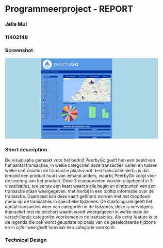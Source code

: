 # Programmeerproject - REPORT
### Jelle Mul
### 11402148

### Screenshot
![alt text](https://github.com/JelleMul/programmeerproject/blob/master/doc/eind_screenshot.PNG "screenshot pagina")

### Short description
De visualisatie gemaakt voor het bedrijf PeerbyGo geeft hen een beeld van het aantal transacties, in welke categoriën deze transacties vallen en tussen welke coördinaten de transactie plaatsvindt. Een transactie hierbij is dat iemand een product huurt van iemand anders, waarbij PeerbyGo zorgt voor de levering van het product. Deze 3 componenten worden uitgebeeld in 3 visualisaties, ten eerste een kaart waarop alle begin en eindpunten van een transactie staan weergegeven, met hierbij in een tooltip informatie over de transactie. Daarnaast kan deze kaart gefilterd worden met het dropdown menu op de transacties in specifieke tijdzones. De staafdiagram geeft het aantal transacties weer van categoriën in de tijdzones, deze is vervolgens interactief met de piechart waarin wordt weergegeven in welke mate de verschillende categoriën voorkomen in de transacties. Als extra feature is er de legenda die ook wordt geupdate op basis van de geselecteerde tijdzone en in cijfer weergeeft hoevaak een categorie voorkomt.

### Technical Design
